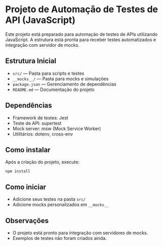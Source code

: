 # Projeto de Automação de Testes de API (JavaScript)

Este projeto está preparado para automação de testes de APIs utilizando JavaScript. A estrutura está pronta para receber testes automatizados e integração com servidor de mocks.

## Estrutura Inicial
- `src/` — Pasta para scripts e testes
- `__mocks__/` — Pasta para mocks e simulações
- `package.json` — Gerenciamento de dependências
- `README.md` — Documentação do projeto

## Dependências
- Framework de testes: Jest
- Teste de API: supertest
- Mock server: msw (Mock Service Worker)
- Utilitários: dotenv, cross-env

## Como instalar
Após a criação do projeto, execute:

```
npm install
```

## Como iniciar
- Adicione seus testes na pasta `src/`
- Adicione mocks personalizados em `__mocks__`

## Observações
- O projeto está pronto para integração com servidores de mocks.
- Exemplos de testes não foram criados ainda.
